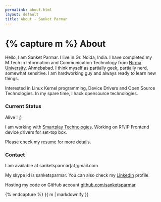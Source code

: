 ```yaml
---
permalink: about.html
layout: default
title: About - Sanket Parmar
---
```

{% capture m %}
About
=====
Hello, I am Sanket Parmar. I live in Gr. Noida, India. I have completed my M.Tech in Information and Communication Technology from [Nirma University](http://nirmauni.ac.in), Ahmebabad. I think myself as partially geek, partially nerd, somewhat sensitive. I am hardworking guy and always ready to learn new things.

Interested in Linux Kernel programming, Device Drivers and Open Source Technologies. In my spare time, I hack opensource technologies.

### Current Status
Alive ! ;)

I am working with [Smartplay Technologies](http://www.smartplayin.com). Working on RF/IP Frontend device drivers for set-top box.

Please check my [resume](/) for more details.

### Contact

I am available at <a>sanketsparmar[at]gmail.com</a>

My skype id is <a>sanketsparmar</a>. You can also check my [LinkedIn](http://in.linkedin.com/pub/sanket-parmar/16/859/394) profile.

Hosting my code on GitHub account [github.com/sanketsparmar](https://github.com/sanketsparmar)

{% endcapture %}
{{ m | markdownify }}
